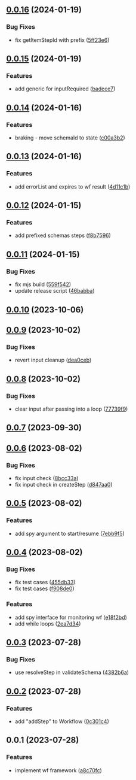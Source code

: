 ## [0.0.16](https://github.com/prostojs/wf/compare/v0.0.15...v0.0.16) (2024-01-19)


### Bug Fixes

* fix getItemStepId with prefix ([5ff23e6](https://github.com/prostojs/wf/commit/5ff23e68f7c9dab4ae8d2dd3d9e59924082dbc9c))



## [0.0.15](https://github.com/prostojs/wf/compare/v0.0.14...v0.0.15) (2024-01-19)


### Features

* add generic for inputRequired ([badece7](https://github.com/prostojs/wf/commit/badece7e575032fbff064d1df7fe4da877c88596))



## [0.0.14](https://github.com/prostojs/wf/compare/v0.0.13...v0.0.14) (2024-01-16)


### Features

* braking - move schemaId to state ([c00a3b2](https://github.com/prostojs/wf/commit/c00a3b290984912f21602e24dd6b576628b7acdd))



## [0.0.13](https://github.com/prostojs/wf/compare/v0.0.12...v0.0.13) (2024-01-16)


### Features

* add errorList and expires to wf result ([4d11c1b](https://github.com/prostojs/wf/commit/4d11c1b1b46a32b7c4e6147b7b4539b88b479c7b))



## [0.0.12](https://github.com/prostojs/wf/compare/v0.0.11...v0.0.12) (2024-01-15)


### Features

* add prefixed schemas steps ([f8b7596](https://github.com/prostojs/wf/commit/f8b7596661c788b768ec2eb396b1e0108f0105bd))



## [0.0.11](https://github.com/prostojs/wf/compare/v0.0.10...v0.0.11) (2024-01-15)


### Bug Fixes

* fix mjs build ([559f542](https://github.com/prostojs/wf/commit/559f542b970078eade1e4672c1665ff3945c2422))
* update release script ([46babba](https://github.com/prostojs/wf/commit/46babbaed8f4113ffc63dc12fc9133cb2c8956f7))



## [0.0.10](https://github.com/prostojs/wf/compare/v0.0.9...v0.0.10) (2023-10-06)



## [0.0.9](https://github.com/prostojs/wf/compare/v0.0.8...v0.0.9) (2023-10-02)


### Bug Fixes

* revert input cleanup ([dea0ceb](https://github.com/prostojs/wf/commit/dea0cebe7844644e561cd11f8799c4b2e6a24b5c))



## [0.0.8](https://github.com/prostojs/wf/compare/v0.0.7...v0.0.8) (2023-10-02)


### Bug Fixes

* clear input after passing into a loop ([77739f9](https://github.com/prostojs/wf/commit/77739f9cde031fa56306e1c451a7328e800d8ceb))



## [0.0.7](https://github.com/prostojs/wf/compare/v0.0.6...v0.0.7) (2023-09-30)



## [0.0.6](https://github.com/prostojs/wf/compare/v0.0.5...v0.0.6) (2023-08-02)


### Bug Fixes

* fix input check ([8bcc33a](https://github.com/prostojs/wf/commit/8bcc33a1588a979fc444c0a0cf29c25996daf9ed))
* fix input check in createStep ([d847aa0](https://github.com/prostojs/wf/commit/d847aa0605d84dd643350d937f7efc545da2e228))



## [0.0.5](https://github.com/prostojs/wf/compare/v0.0.4...v0.0.5) (2023-08-02)


### Features

* add spy argument to start/resume ([7ebb9f5](https://github.com/prostojs/wf/commit/7ebb9f52e1121be08f0eb278a8494dc50873da18))



## [0.0.4](https://github.com/prostojs/wf/compare/v0.0.3...v0.0.4) (2023-08-02)


### Bug Fixes

* fix test cases ([455db33](https://github.com/prostojs/wf/commit/455db33efbb9b1bcffcd7620f55d522ba5f654a4))
* fix test cases ([f908de0](https://github.com/prostojs/wf/commit/f908de04efe04d39b54ea203f781150b8e981e08))


### Features

* add spy interface for monitoring wf ([e18f2bd](https://github.com/prostojs/wf/commit/e18f2bd9a39aa47878dcf50955cba2a02d97ed4b))
* add while loops ([2ea7d34](https://github.com/prostojs/wf/commit/2ea7d34aa68a3a22734fcdd59900a8869141e402))



## [0.0.3](https://github.com/prostojs/wf/compare/v0.0.2...v0.0.3) (2023-07-28)


### Bug Fixes

* use resolveStep in validateSchema ([4382b6a](https://github.com/prostojs/wf/commit/4382b6a66f929650232ae0ff1f87e7aa1c8f34b6))



## [0.0.2](https://github.com/prostojs/wf/compare/v0.0.1...v0.0.2) (2023-07-28)


### Features

* add "addStep" to Workflow ([0c301c4](https://github.com/prostojs/wf/commit/0c301c4ee474779bb9fb15617d91003fde115a4d))



## 0.0.1 (2023-07-28)


### Features

* implement wf framework ([a8c70fc](https://github.com/prostojs/wf/commit/a8c70fcaeb13ddd052a2c9a3b489174a6a391009))



